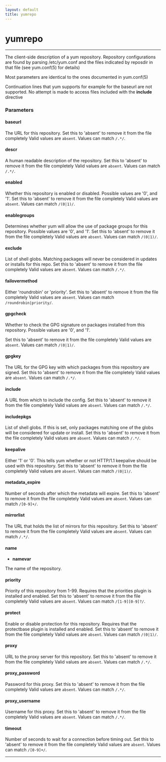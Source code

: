 ```yaml
---
layout: default
title: yumrepo
---
```


yumrepo
=======

* * *

The client-side description of a yum repository. Repository
configurations are found by parsing /etc/yum.conf and the files
indicated by reposdir in that file (see yum.conf(5) for details)

Most parameters are identical to the ones documented in
yum.conf(5)

Continuation lines that yum supports for example for the baseurl
are not supported. No attempt is made to access files included with
the **include** directive

### Parameters

#### baseurl

The URL for this repository. Set this to 'absent' to remove it from
the file completely Valid values are `absent`. Values can match
`/.*/`.

#### descr

A human readable description of the repository. Set this to
'absent' to remove it from the file completely Valid values are
`absent`. Values can match `/.*/`.

#### enabled

Whether this repository is enabled or disabled. Possible values are
'0', and '1'. Set this to 'absent' to remove it from the file
completely Valid values are `absent`. Values can match `/(0|1)/`.

#### enablegroups

Determines whether yum will allow the use of package groups for
this repository. Possible values are '0', and '1'. Set this to
'absent' to remove it from the file completely Valid values are
`absent`. Values can match `/(0|1)/`.

#### exclude

List of shell globs. Matching packages will never be considered in
updates or installs for this repo. Set this to 'absent' to remove
it from the file completely Valid values are `absent`. Values can
match `/.*/`.

#### failovermethod

Either 'roundrobin' or 'priority'. Set this to 'absent' to remove
it from the file completely Valid values are `absent`. Values can
match `/roundrobin|priority/`.

#### gpgcheck

Whether to check the GPG signature on packages installed from this
repository. Possible values are '0', and '1'.

Set this to 'absent' to remove it from the file completely Valid
values are `absent`. Values can match `/(0|1)/`.

#### gpgkey

The URL for the GPG key with which packages from this repository
are signed. Set this to 'absent' to remove it from the file
completely Valid values are `absent`. Values can match `/.*/`.

#### include

A URL from which to include the config. Set this to 'absent' to
remove it from the file completely Valid values are `absent`.
Values can match `/.*/`.

#### includepkgs

List of shell globs. If this is set, only packages matching one of
the globs will be considered for update or install. Set this to
'absent' to remove it from the file completely Valid values are
`absent`. Values can match `/.*/`.

#### keepalive

Either '1' or '0'. This tells yum whether or not HTTP/1.1 keepalive
should be used with this repository. Set this to 'absent' to remove
it from the file completely Valid values are `absent`. Values can
match `/(0|1)/`.

#### metadata\_expire

Number of seconds after which the metadata will expire. Set this to
'absent' to remove it from the file completely Valid values are
`absent`. Values can match `/[0-9]+/`.

#### mirrorlist

The URL that holds the list of mirrors for this repository. Set
this to 'absent' to remove it from the file completely Valid values
are `absent`. Values can match `/.*/`.

#### name

-   **namevar**

The name of the repository.

#### priority

Priority of this repository from 1-99. Requires that the priorities
plugin is installed and enabled. Set this to 'absent' to remove it
from the file completely Valid values are `absent`. Values can
match `/[1-9][0-9]?/`.

#### protect

Enable or disable protection for this repository. Requires that the
protectbase plugin is installed and enabled. Set this to 'absent'
to remove it from the file completely Valid values are `absent`.
Values can match `/(0|1)/`.

#### proxy

URL to the proxy server for this repository. Set this to 'absent'
to remove it from the file completely Valid values are `absent`.
Values can match `/.*/`.

#### proxy\_password

Password for this proxy. Set this to 'absent' to remove it from the
file completely Valid values are `absent`. Values can match
`/.*/`.

#### proxy\_username

Username for this proxy. Set this to 'absent' to remove it from the
file completely Valid values are `absent`. Values can match
`/.*/`.

#### timeout

Number of seconds to wait for a connection before timing out. Set
this to 'absent' to remove it from the file completely Valid values
are `absent`. Values can match `/[0-9]+/`.


* * * * *

